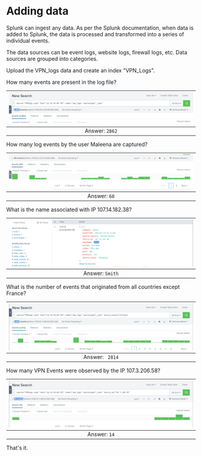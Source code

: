 # Adding data

Splunk can ingest any data. As per the Splunk documentation, when data is added to Splunk, the data is processed and transformed into a series of individual events. 

The data sources can be event logs, website logs, firewall logs, etc. Data sources are grouped into categories. 

Upload the VPN_logs data and create an index "VPN_Logs". 

How many events are present in the log file?

| ![Splunk Basics](../../_static/images/splunk-c1.png)
|:--:|
| Answer: `2862` |

How many log events by the user Maleena are captured?

| ![Splunk Basics](../../_static/images/splunk-c2.png)
|:--:|
| Answer: `60` |

What is the name associated with IP 107.14.182.38?

| ![Splunk Basics](../../_static/images/splunk-c3.png)
|:--:|
| Answer: `Smith` |

What is the number of events that originated from all countries except France?

| ![Splunk Basics](../../_static/images/splunk-c4.png)
|:--:|
| Answer: ` 2814` |

How many VPN Events were observed by the IP 107.3.206.58?

| ![Splunk Basics](../../_static/images/splunk-c5.png)
|:--:|
| Answer: `14` |

That's it.
